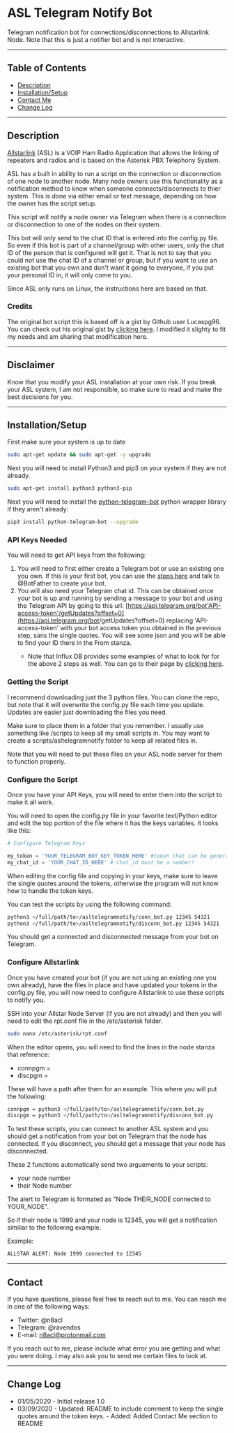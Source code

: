 # ASL Telegram Notify Bot
Telegram notification bot for connections/disconnections to Allstarlink Node. Note that this is just a notifier bot and is not interactive.

---
## Table of Contents
- [Description](https://github.com/n8acl/asltelegramnotify#Description)
- [Installation/Setup](https://github.com/n8acl/asltelegramnotify#Installation/Setup)
- [Contact Me](https://github.com/n8acl/asltelegramnotify#contact)
- [Change Log](https://github.com/n8acl/asltelegramnotify#changelog)

---

## Description
[Allstarlink](https://www.allstarlink.org/) (ASL) is a VOIP Ham Radio Application that allows the linking of repeaters and radios and is based on the Asterisk PBX Telephony System.

ASL has a built in ability to run a script on the connection or disconnection of one node to another node. Many node owners use this functionality as a notification method to know when someone connects/disconnects to thier system. This is done via either email or text message, depending on how the owner has the script setup.

This script will notify a node owner via Telegram when there is a connection or disconnection to one of the nodes on their system.

This bot will only send to the chat ID that is entered into the config.py file. So even if this bot is part of a channel/group with other users, only the chat ID of the person that is configured will get it. That is not to say that you could not use the chat ID of a channel or group, but if you want to use an existing bot that you own and don't want it going to everyone, if you put your personal ID in, it will only come to you.

Since ASL only runs on Linux, the instructions here are based on that.

### Credits

The original bot script this is based off is a gist by Github user Lucaspg96. You can check out his original gist by [clicking here](https://gist.github.com/lucaspg96/284c9dbe01d05d0563fde8fbb00db220). I modified it slighty to fit my needs and am sharing that modification here.

___

## Disclaimer
Know that you modify your ASL installation at your own risk. If you break your ASL system, I am not responsible, so make sure to read and make the best decisions for you.

---

## Installation/Setup
First make sure your system is up to date
```bash
sudo apt-get update && sudo apt-get -y upgrade
```

Next you will need to install Python3 and pip3 on your system if they are not already.
```bash
sudo apt-get install python3 python3-pip
```

Next you will need to install the [python-telegram-bot](https://python-telegram-bot.org/) python wrapper library if they aren't already:
```bash
pip3 install python-telegram-bot --upgrade
```
### API Keys Needed
You will need to get API keys from the following:
1. You will need to first either create a Telegram bot or use an existing one you own. If this is your first bot, you can use the [steps here](https://core.telegram.org/bots#6-botfather) and talk to @BotFather to create your bot. 
2. You will also need your Telegram chat id. This can be obtained once your bot is up and running by sending a message to your bot and using the Telegram API by going to this url: [https://api.telegram.org/bot'API-access-token'/getUpdates?offset=0](https://api.telegram.org/bot<API-access-token>/getUpdates?offset=0) replacing 'API-access-token' with your bot access token you obtained in the previous step, sans the single quotes. You will see some json and you will be able to find your ID there in the From stanza.
    * Note that Influx DB provides some examples of what to look for for the above 2 steps as well. You can go to their page by [clicking here](https://docs.influxdata.com/kapacitor/v1.5/event_handlers/telegram/).

### Getting the Script
I recommend downloading just the 3 python files. You can clone the repo, but note that it will overwrite the config.py file each time you update. Updates are easier just downloading the files you need.

Make sure to place them in a folder that you remember. I usually use something like /scripts to keep all my small scripts in. You may want to create a scripts/asltelegramnotify folder to keep all related files in.

Note that you will need to put these files on your ASL node server for them to function properly.

### Configure the Script
Once you have your API Keys, you will need to enter them into the script to make it all work. 

You will need to open the config.py file in your favorite text/Python editor and edit the top portion of the file where it has the keys variables. It looks like this:
```python
# Configure Telegram Keys

my_token = 'YOUR_TELEGRAM_BOT_KEY_TOKEN_HERE' #token that can be generated talking with @BotFather on telegram for your bot
my_chat_id = 'YOUR_CHAT_ID_HERE' # chat_id must be a number!

```
When editing the config file and copying in your keys, make sure to leave the single quotes around the tokens, otherwise the program will not know how to handle the token keys.

You can test the scripts by using the following command:

```bash
python3 </full/path/to>/asltelegramnotify/conn_bot.py 12345 54321
python3 </full/path/to>/asltelegramnotify/disconn_bot.py 12345 54321
```

You should get a connected and disconnected message from your bot on Telegram.

### Configure Allstarlink
Once you have created your bot (if you are not using an existing one you own already), have the files in place and have updated your tokens in the config.py file, you will now need to configure Allstarlink to use these scripts to notify you.

SSH into your Allstar Node Server (if you are not already) and then you will need to edit the rpt.conf file in the /etc/asterisk folder.

```bash
sudo nano /etc/asterisk/rpt.conf
```

When the editor opens, you will need to find the lines in the node stanza that reference:

* connpgm = 
* discpgm = 

These will have a path after them for an example. This where you will put the following:

```bash
connpgm = python3 </full/path/to>/asltelegramnotify/conn_bot.py
discpgm = python3 </full/path/to>/asltelegramnotify/disconn_bot.py
```

To test these scripts, you can connect to another ASL system and you should get a notification from your bot on Telegram that the node has connected. If you disconnect, you should get a message that your node has disconnected.

These 2 functions automatically send two arguements to your scripts: 
* your node number 
* their Node number

The alert to Telegram is formated as "Node THEIR_NODE connected to YOUR_NODE".

So if their node is 1999 and your node is 12345, you will get a notification similiar to the following example.

Example:
```bash
ALLSTAR ALERT: Node 1999 connected to 12345
```
---

## Contact
If you have questions, please feel free to reach out to me. You can reach me in one of the following ways:

- Twitter: @n8acl
- Telegram: @ravendos
- E-mail: n8acl@protonmail.com

If you reach out to me, please include what error you are getting and what you were doing. I may also ask you to send me certain files to look at. 

---

## Change Log
* 01/05/2020 - Initial release 1.0 
* 03/09/2020 - Updated: README to include comment to keep the single quotes around the token keys.
             - Added: Added Contact Me section to README
